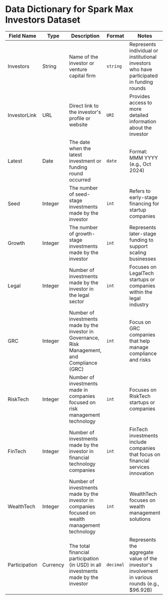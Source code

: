 # Data Dictionary for Spark Max Investors Dataset

| Field Name      | Type     | Description                                                                                       | Format      | Notes                                                                                   |
|-----------------|----------|---------------------------------------------------------------------------------------------------|-------------|-----------------------------------------------------------------------------------------|
| Investors       | String   | Name of the investor or venture capital firm                                                       | `string`    | Represents individual or institutional investors who have participated in funding rounds |
| InvestorLink    | URL      | Direct link to the investor's profile or website                                                   | `URI`       | Provides access to more detailed information about the investor                          |
| Latest          | Date     | The date when the latest investment or funding round occurred                                      | `date`      | Format: MMM YYYY (e.g., Oct 2024)                                                       |
| Seed            | Integer  | The number of seed-stage investments made by the investor                                          | `int`       | Refers to early-stage financing for startup companies                                    |
| Growth          | Integer  | The number of growth-stage investments made by the investor                                        | `int`       | Represents later-stage funding to support scaling businesses                             |
| Legal           | Integer  | Number of investments made by the investor in the legal sector                                     | `int`       | Focuses on LegalTech startups or companies within the legal industry                     |
| GRC             | Integer  | Number of investments made by the investor in Governance, Risk Management, and Compliance (GRC)    | `int`       | Focus on GRC companies that help manage compliance and risks                             |
| RiskTech        | Integer  | Number of investments made in companies focused on risk management technology                      | `int`       | Focuses on RiskTech startups or companies                                                |
| FinTech         | Integer  | Number of investments made by the investor in financial technology companies                       | `int`       | FinTech investments include companies that focus on financial services innovation        |
| WealthTech      | Integer  | Number of investments made by the investor in companies focused on wealth management technology    | `int`       | WealthTech focuses on wealth management solutions                                        |
| Participation   | Currency | The total financial participation (in USD) in all investments made by the investor                | `decimal`   | Represents the aggregate value of the investor's involvement in various rounds (e.g., $96.92B) |
